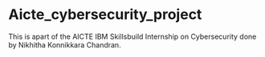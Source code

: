 # Aicte_cybersecurity_project
This is apart of the AICTE IBM Skillsbuild Internship on Cybersecurity done by Nikhitha Konnikkara Chandran.
